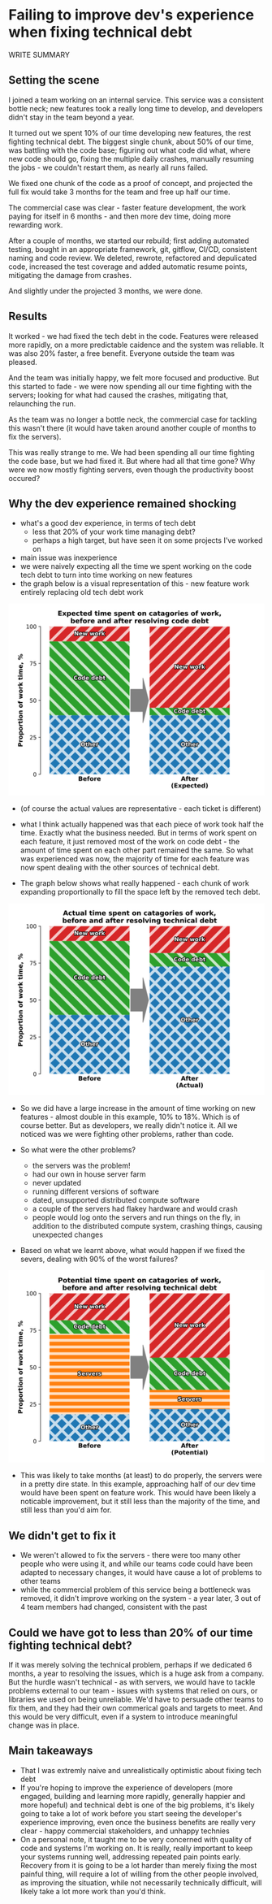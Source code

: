 # Failing to improve dev's experience when fixing technical debt

WRITE SUMMARY

## Setting the scene

I joined a team working on an internal service. This service was a consistent bottle neck; new features took a really long time to develop, and developers didn't stay in the team beyond a year.

It turned out we spent 10% of our time developing new features, the rest fighting technical debt. The biggest single chunk, about 50% of our time, was battling with the code base; figuring out what code did what, where new code should go, fixing the multiple daily crashes, manually resuming the jobs - we couldn't restart them, as nearly all runs failed.

We fixed one chunk of the code as a proof of concept, and projected the full fix would take 3 months for the team and free up half our time.

The commercial case was clear - faster feature development, the work paying for itself in 6 months - and then more dev time, doing more rewarding work.

After a couple of months, we started our rebuild; first adding automated testing, bought in an appropriate framework, git, gitflow, CI/CD, consistent naming and code review. We deleted, rewrote, refactored and depulicated code, increased the test coverage and added automatic resume points, mitigating the damage from crashes.

And slightly under the projected 3 months, we were done.

## Results

It worked - we had fixed the tech debt in the code. Features were released more rapidly, on a more predictable caidence and the system was reliable. It was also 20% faster, a free benefit. Everyone outside the team was pleased.

And the team was initially happy, we felt more focused and productive. But this started to fade - we were now spending all our time fighting with the servers; looking for what had caused the crashes, mitigating that, relaunching the run.

As the team was no longer a bottle neck, the commercial case for tackling this wasn't there (it would have taken around another couple of months to fix
the servers).

This was really strange to me. We had been spending all our time fighting the code base, but we had fixed it. But where had all that time gone? Why were we now mostly fighting servers, even though the productivity boost occured?

## Why the dev experience remained shocking

- what's a good dev experience, in terms of tech debt
  - less that 20% of your work time managing debt?
  - perhaps a high target, but have seen it on some projects I've worked on
- main issue was inexperience
- we were naively expecting all the time we spent working on the code tech debt to turn into time working on new features
- the graph below is a visual representation of this - new feature work entirely replacing old tech debt work

![Graph showing tech debt replaced entirely with feature work, with over half of the devs time spent on feature work](expected.svg)

- (of course the actual values are representative - each ticket is different)

- what I think actually happened was that each piece of work took half the time. Exactly what the business needed. But in terms of work spent on each feature, it just removed most of the work on code debt - the amount of time spent on each other part remained the same. So what was experienced was now, the majority of time for each feature was now spent dealing with the other sources of technical debt.

- The graph below shows what really happened - each chunk of work expanding proportionally to fill the space left by the removed tech debt.

![Graph showing all areas of work expanding to replace the removed tech debt, with only 8% extra time being spent on feature work, from a base of 10%](actual.svg)

- So we did have a large increase in the amount of time working on new features - almost double in this example, 10% to 18%. Which is of course better. But as developers, we really didn't notice it. All we noticed was we were fighting other problems, rather than code.

- So what were the other problems?
   - the servers was the problem!
   - had our own in house server farm
   - never updated
   - running different versions of software
   - dated, unsupported distributed compute software
   - a couple of the servers had flakey hardware and would crash
   - people would log onto the servers and run things on the fly, in addition to the distributed compute system, crashing things, causing unexpected changes

- Based on what we learnt above, what would happen if we fixed the severs, dealing with 90% of the worst failures?

![Graph showing all areas of work expanding to replace the removed server debt](server.svg)

- This was likely to take months (at least) to do properly, the servers were in a pretty dire state. In this example, approaching half of our dev time would have been spent on feature work. This would have been likely a noticable improvement, but it still less than the majority of the time, and still less than you'd aim for.

## We didn't get to fix it

- We weren't allowed to fix the servers - there were too many other people who were using it, and while our teams code could have been adapted to necessary changes, it would have cause a lot of problems to other teams
- while the commercial problem of this service being a bottleneck was removed, it didn't improve working on the system - a year later, 3 out of 4 team members had changed, consistent with the past

## Could we have got to less than 20% of our time fighting technical debt?

If it was merely solving the technical problem, perhaps if we dedicated 6 months, a year to resolving the issues, which is a huge ask from a company. But the hurdle wasn't technical - as with servers, we would have to tackle problems external to our team - issues with systems that relied on ours, or libraries we used on being unreliable. We'd have to persuade other teams to fix them, and they had their own commerical goals and targets to meet. And this would be very difficult, even if a system to introduce meaningful change was in place.

## Main takeaways

- That I was extremly naive and unrealistically optimistic about fixing tech debt
- If you're hoping to improve the experience of developers (more engaged, building and learning more rapidly, generally happier and more hopeful) and technical debt is one of the big problems, it's likely going to take a lot of work before you start seeing the developer's experience improving, even once the business benefits are really very clear - happy commercial stakeholders, and unhappy technies
- On a personal note, it taught me to be very concerned with quality of code and systems I'm working on. It is really, really important to keep your systems running well, addressing repeated pain points early. Recovery from it is going to be a lot harder than merely fixing the most painful thing, will require a lot of willing from the other people involved, as improving the situation, while not necessarily technically difficult, will likely take a lot more work than you'd think.
